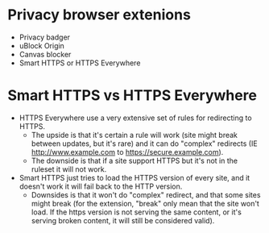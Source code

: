 # Privacy browser extenions
- Privacy badger
- uBlock Origin
- Canvas blocker
- Smart HTTPS or HTTPS Everywhere

# Smart HTTPS vs HTTPS Everywhere
- HTTPS Everywhere use a very extensive set of rules for redirecting to HTTPS.
  - The upside is that it's certain a rule will work (site might break between updates, but it's rare) and it can do "complex" redirects (IE http://www.example.com to https://secure.example.com).
  - The downside is that if a site support HTTPS but it's not in the ruleset it will not work.
- Smart HTTPS just tries to load the HTTPS version of every site, and it doesn't work it will fail back to the HTTP version.
  - Downsides is that it won't do "complex" redirect, and that some sites might break (for the extension, "break" only mean that the site won't load. If the https version is not serving the same content, or it's serving broken content, it will still be considered valid).
